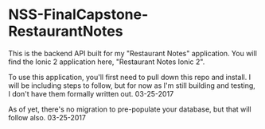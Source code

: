 # NSS-FinalCapstone-RestaurantNotes

This is the backend API built for my "Restaurant Notes" application. You will find the Ionic 2 application here, "Restaurant Notes Ionic 2".

To use this application, you'll first need to pull down this repo and install.
I will be including steps to follow, but for now as I'm still building and testing, I don't have them formally written out. 03-25-2017

As of yet, there's no migration to pre-populate your database, but that will follow also. 03-25-2017
